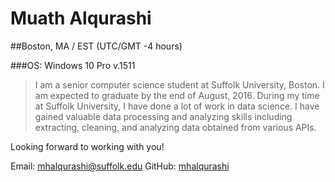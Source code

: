 # Muath Alqurashi 
##Boston, MA / EST (UTC/GMT -4 hours) 

###OS: Windows 10 Pro v.1511

>I am a senior computer science student at Suffolk University, Boston. I am expected to graduate by the end of August, 2016. 
>During my time at Suffolk University, I have done a lot of work in data science. I have gained valuable data processing and analyzing skills including extracting, cleaning, and analyzing data obtained from various APIs. 

Looking forward to working with you!

Email: [mhalqurashi@suffolk.edu](mailto:mhalqurashi@suffolk.edu)
GitHub: [mhalqurashi](https://github.com/mhalqurashi)
